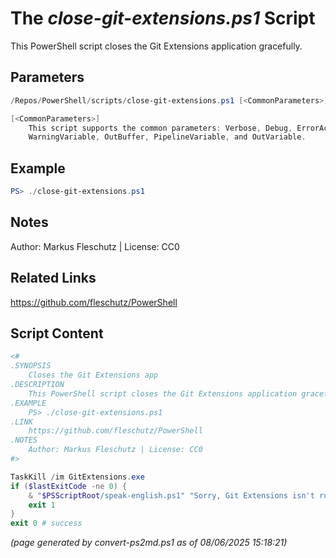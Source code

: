 The *close-git-extensions.ps1* Script
===========================

This PowerShell script closes the Git Extensions application gracefully.

Parameters
----------
```powershell
/Repos/PowerShell/scripts/close-git-extensions.ps1 [<CommonParameters>]

[<CommonParameters>]
    This script supports the common parameters: Verbose, Debug, ErrorAction, ErrorVariable, WarningAction, 
    WarningVariable, OutBuffer, PipelineVariable, and OutVariable.
```

Example
-------
```powershell
PS> ./close-git-extensions.ps1

```

Notes
-----
Author: Markus Fleschutz | License: CC0

Related Links
-------------
https://github.com/fleschutz/PowerShell

Script Content
--------------
```powershell
<#
.SYNOPSIS
	Closes the Git Extensions app
.DESCRIPTION
	This PowerShell script closes the Git Extensions application gracefully.
.EXAMPLE
	PS> ./close-git-extensions.ps1
.LINK
	https://github.com/fleschutz/PowerShell
.NOTES
	Author: Markus Fleschutz | License: CC0
#>

TaskKill /im GitExtensions.exe
if ($lastExitCode -ne 0) {
	& "$PSScriptRoot/speak-english.ps1" "Sorry, Git Extensions isn't running."
	exit 1
}
exit 0 # success
```

*(page generated by convert-ps2md.ps1 as of 08/06/2025 15:18:21)*

